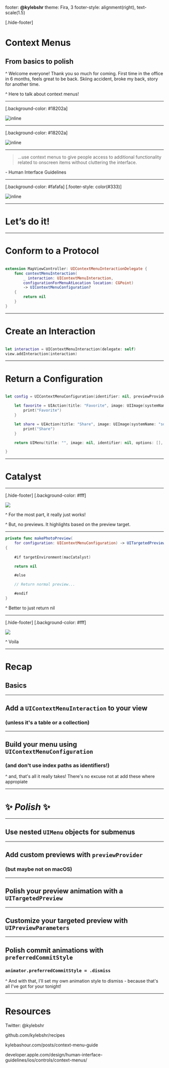 footer: **@kylebshr**
theme: Fira, 3
footer-style: alignment(right), text-scale(1.5)

[.hide-footer]

# Context Menus
## **From basics to polish**

^ Welcome everyone! Thank you so much for coming. First time in the office in 6 months, feels great to be back. Skiing accident, broke my back, story for another time.

^ Here to talk about context menus!

---

[.background-color: #18202a]

![inline](img/poll.png)

---

[.background-color: #18202a]

![inline](img/regret.png)

---

> ...use context menus to give people access to additional functionality related to onscreen items without cluttering the interface.

\- Human Interface Guidelines

---

[.background-color: #fafafa]
[.footer-style: color(#333)]

![inline](img/example.png)

---

# **Let’s do it!**

---

# Conform to a Protocol

```swift

extension MapViewController: UIContextMenuInteractionDelegate {
    func contextMenuInteraction(
    	_ interaction: UIContextMenuInteraction, 
    	configurationForMenuAtLocation location: CGPoint) 
    	-> UIContextMenuConfiguration? 
    {
    	return nil
    }
}

```

---

# Create an Interaction

```swift

let interaction = UIContextMenuInteraction(delegate: self)
view.addInteraction(interaction)

```

---

# Return a Configuration

```swift

let config = UIContextMenuConfiguration(identifier: nil, previewProvider: nil) { _ in

    let favorite = UIAction(title: "Favorite", image: UIImage(systemName: "heart")) { _ in
        print("Favorite")
    }

    let share = UIAction(title: "Share", image: UIImage(systemName: "square.and.arrow.up")) { _ in
        print("Share")
    }

    return UIMenu(title: "", image: nil, identifier: nil, options: [], children: [favorite, share])

}

```

---

# **Catalyst**

---

[.hide-footer]
[.background-color: #fff]

![](img/original-pad.png)

^ For the most part, it really just works! 

^ But, no previews. It highlights based on the preview target.

---

```swift
private func makePhotoPreview(
	for configuration: UIContextMenuConfiguration) -> UITargetedPreview? 
{
    
    #if targetEnvironment(macCatalyst)

    return nil

    #else

    // Return normal preview...

    #endif
}
```

^ Better to just return nil

---

[.hide-footer]
[.background-color: #fff]

![](img/improved-pad.png)

^ Voila

---

# **Recap**

## Basics

---

## Add a `UIContextMenuInteraction` to your view 

### (unless it's a table or a collection)

---

## Build your menu using `UIContextMenuConfiguration`

### (and don't use index paths as identifiers!)

^ and, that's all it really takes! There's no excuse not at add these where appropiate

---

# ✨ _**Polish**_ ✨

---

## Use nested `UIMenu` objects for submenus

---

## Add custom previews with `previewProvider`

### (but maybe not on macOS)

---

## Polish your preview animation with a `UITargetedPreview`

---

## Customize your targeted preview with `UIPreviewParameters`

---

## Polish commit animations with `preferredCommitStyle`

### `animator.preferredCommitStyle = .dismiss`

^ And with that, I'll set my own animation style to dismiss - because that's all I've got for your tonight!

---

# Resources

Twitter: @kylebshr

github.com/kylebshr/recipes

kylebashour.com/posts/context-menu-guide

developer.apple.com/design/human-interface-guidelines/ios/controls/context-menus/































